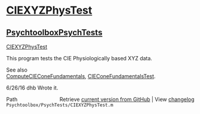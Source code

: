 # [CIEXYZPhysTest](CIEXYZPhysTest)
## [Psychtoolbox](Psychtoolbox)[PsychTests](PsychTests)

[CIEXYZPhysTest](CIEXYZPhysTest)  
  
This program tests the CIE Physiologically based XYZ data.  
  
See also  
  [ComputeCIEConeFundamentals](ComputeCIEConeFundamentals), [CIEConeFundamentalsTest](CIEConeFundamentalsTest).  
  
6/26/16  dhb  Wrote it.  




<div class="code_header" style="text-align:right;">
  <span style="float:left;">Path&nbsp;&nbsp;</span> <span class="counter">Retrieve <a href=
  "https://raw.github.com/Psychtoolbox-3/Psychtoolbox-3/beta/Psychtoolbox/PsychTests/CIEXYZPhysTest.m">current version from GitHub</a> | View <a href=
  "https://github.com/Psychtoolbox-3/Psychtoolbox-3/commits/beta/Psychtoolbox/PsychTests/CIEXYZPhysTest.m">changelog</a></span>
</div>
<div class="code">
  <code>Psychtoolbox/PsychTests/CIEXYZPhysTest.m</code>
</div>

